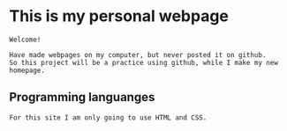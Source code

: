 # This is my personal webpage
    Welcome!

    Have made webpages on my computer, but never posted it on github. 
    So this project will be a practice using github, while I make my new homepage.


## Programming languanges
    For this site I am only going to use HTML and CSS.
